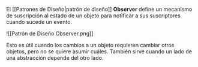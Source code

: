El [[Patrones de Diseño|patrón de diseño]] **Observer** define un mecanismo de suscripción al estado de un objeto para notificar a sus suscriptores cuando sucede un evento.

![[Patrón de Diseño Observer.png]]

Esto es útil cuando los cambios a un objeto requieren cambiar otros objetos, pero no se quiere asumir cuáles. También sirve cuando un lado de una abstracción depende del otro lado.
